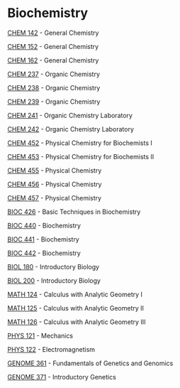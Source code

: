 # Biochemistry

[CHEM 142](<https://myplan.uw.edu/course/#/courses/CHEM 142>) - General Chemistry

[CHEM 152](<https://myplan.uw.edu/course/#/courses/CHEM 152>) - General Chemistry

[CHEM 162](<https://myplan.uw.edu/course/#/courses/CHEM 162>) - General Chemistry

[CHEM 237](<https://myplan.uw.edu/course/#/courses/CHEM 237>) - Organic Chemistry

[CHEM 238](<https://myplan.uw.edu/course/#/courses/CHEM 238>) - Organic Chemistry

[CHEM 239](<https://myplan.uw.edu/course/#/courses/CHEM 239>) - Organic Chemistry

[CHEM 241](<https://myplan.uw.edu/course/#/courses/CHEM 241>) - Organic Chemistry Laboratory

[CHEM 242](<https://myplan.uw.edu/course/#/courses/CHEM 242>) - Organic Chemistry Laboratory

[CHEM 452](<https://myplan.uw.edu/course/#/courses/CHEM 452>) - Physical Chemistry for Biochemists I

[CHEM 453](<https://myplan.uw.edu/course/#/courses/CHEM 453>) - Physical Chemistry for Biochemists II

[CHEM 455](<https://myplan.uw.edu/course/#/courses/CHEM 455>) - Physical Chemistry

[CHEM 456](<https://myplan.uw.edu/course/#/courses/CHEM 456>) - Physical Chemistry

[CHEM 457](<https://myplan.uw.edu/course/#/courses/CHEM 457>) - Physical Chemistry

[BIOC 426](<https://myplan.uw.edu/course/#/courses/BIOC 426>) - Basic Techniques in Biochemistry

[BIOC 440](<https://myplan.uw.edu/course/#/courses/BIOC 440>) - Biochemistry

[BIOC 441](<https://myplan.uw.edu/course/#/courses/BIOC 441>) - Biochemistry

[BIOC 442](<https://myplan.uw.edu/course/#/courses/BIOC 442>) - Biochemistry

[BIOL 180](<https://myplan.uw.edu/course/#/courses/BIOL 180>) - Introductory Biology

[BIOL 200](<https://myplan.uw.edu/course/#/courses/BIOL 200>) - Introductory Biology

[MATH 124](<https://myplan.uw.edu/course/#/courses/MATH 124>) - Calculus with Analytic Geometry I

[MATH 125](<https://myplan.uw.edu/course/#/courses/MATH 125>) - Calculus with Analytic Geometry II

[MATH 126](<https://myplan.uw.edu/course/#/courses/MATH 126>) - Calculus with Analytic Geometry III

[PHYS 121](<https://myplan.uw.edu/course/#/courses/PHYS 121>) - Mechanics

[PHYS 122](<https://myplan.uw.edu/course/#/courses/PHYS 122>) - Electromagnetism

[GENOME 361](<https://myplan.uw.edu/course/#/courses/GENOME 361>) - Fundamentals of Genetics and Genomics

[GENOME 371](<https://myplan.uw.edu/course/#/courses/GENOME 371>) - Introductory Genetics

